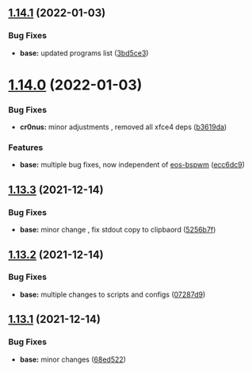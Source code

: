## [1.14.1](https://github.com/umgbhalla/dotstow/compare/v1.14.0...v1.14.1) (2022-01-03)


### Bug Fixes

* **base:** updated programs list ([3bd5ce3](https://github.com/umgbhalla/dotstow/commit/3bd5ce35b0d1e023f97457c75d40a9c798513f40))



# [1.14.0](https://github.com/umgbhalla/dotstow/compare/v1.13.3...v1.14.0) (2022-01-03)


### Bug Fixes

* **cr0nus:** minor adjustments , removed all xfce4 deps ([b3619da](https://github.com/umgbhalla/dotstow/commit/b3619da20c9b8a0097fc2190c80aae0aeafc61a0))


### Features

* **base:** multiple bug fixes, now independent of [eos-bspwm](https://github.com/EndeavourOS-Community-Editions/bspwm) ([ecc6dc9](https://github.com/umgbhalla/dotstow/commit/ecc6dc94455e036991f9a453eafa7f994f5e1120))



## [1.13.3](https://github.com/umgbhalla/dotstow/compare/v1.13.2...v1.13.3) (2021-12-14)


### Bug Fixes

* **base:** minor change , fix stdout copy to clipbaord ([5256b7f](https://github.com/umgbhalla/dotstow/commit/5256b7f4f4099bc41dfb5108793e224f36442bea))



## [1.13.2](https://github.com/umgbhalla/dotstow/compare/v1.13.1...v1.13.2) (2021-12-14)


### Bug Fixes

* **base:** multiple changes to scripts and configs ([07287d9](https://github.com/umgbhalla/dotstow/commit/07287d976cfe16d72fbdb0105627ced0fd91c61d))



## [1.13.1](https://github.com/umgbhalla/dotstow/compare/v1.13.0...v1.13.1) (2021-12-14)


### Bug Fixes

* **base:** minor changes ([68ed522](https://github.com/umgbhalla/dotstow/commit/68ed5224fef18698607cce7561a2a785ad62e9a1))



